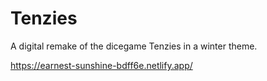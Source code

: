 # Tenzies
A digital remake of the dicegame Tenzies in a winter theme.


https://earnest-sunshine-bdff6e.netlify.app/
